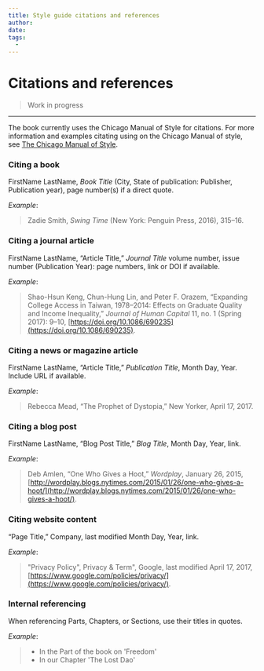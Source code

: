 ```yaml
---
title: Style guide citations and references
author:
date: 
tags:
  - 
---
```


# Citations and references

> Work in progress

---

The book currently uses the Chicago Manual of Style for citations. For more information and examples citating using on the Chicago Manual of style, see [The Chicago Manual of Style](https://www.chicagomanualofstyle.org/tools_citationguide/citation-guide-1.html).

### Citing a book

FirstName LastName, *Book Title* (City, State of publication: Publisher, Publication year), page number(s) if a direct quote.

*Example*:

> Zadie Smith, *Swing Time* (New York: Penguin Press, 2016), 315–16.

### Citing a journal article

FirstName LastName, “Article Title,” *Journal Title* volume number, issue number (Publication Year): page numbers, link or DOI if available.

*Example*:

> Shao-Hsun Keng, Chun-Hung Lin, and Peter F. Orazem, “Expanding College Access in Taiwan, 1978–2014: Effects on Graduate Quality and Income Inequality,” *Journal of Human Capital* 11, no. 1 (Spring 2017): 9–10, [https://doi.org/10.1086/690235](https://doi.org/10.1086/690235).

### Citing a news or magazine article

FirstName LastName, “Article Title,” *Publication Title*, Month Day, Year. Include URL if available.

*Example*:

> Rebecca Mead, “The Prophet of Dystopia,” New Yorker, April 17, 2017.

### Citing a blog post

FirstName LastName, “Blog Post Title,” *Blog Title*, Month Day, Year, link.

*Example*:

> Deb Amlen, “One Who Gives a Hoot,” *Wordplay*, January 26, 2015, [http://wordplay.blogs.nytimes.com/2015/01/26/one-who-gives-a-hoot/](http://wordplay.blogs.nytimes.com/2015/01/26/one-who-gives-a-hoot/).

### Citing website content

“Page Title,” Company, last modified Month Day, Year, link.

*Example*: 

> "Privacy Policy", Privacy & Term", Google, last modified April 17, 2017, [https://www.google.com/policies/privacy/](https://www.google.com/policies/privacy/).

### Internal referencing

When referencing Parts, Chapters, or Sections, use their titles in quotes.

*Example*:

> * In the Part of the book on 'Freedom'
> * In our Chapter 'The Lost Dao'

